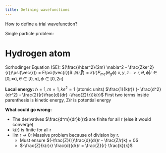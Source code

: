 ```yaml
---
title: Defining wavefunctions
---
```

How to define a trial wavefunction?

Single particle problem:
# Hydrogen atom
Scrhodinger Equation (SE):
$(\frac{\hbar^2}{2m} \nabla^2 - \frac{Zke^2}{r})\psi(\vec{r}) = E\psi(\vec{r})$
$\psi(\vec{r}) = k(r)P_{me}(\theta_g \phi)$
$x,y,z -> r, \theta, \phi | r \in [0, \infty), \theta \in[0, \pi], \phi \in [0, 2\pi]$

**Local energy:**
$\hbar = 1, m = 1, ke^2 = 1$
(atomic units)
$\frac{1}{k(r)} (- \frac{d^2}{dr^2} - \frac{2}{r}\frac{d}{dr} -\frac{Z}{r})k(r)$
First two terms inside parenthesis is kinetic energy, Z/r is potential energy

**What could go wrong:**
- The derivatives $\frac{d^m}{dr}k(r)$ are finite for all r (else it would converge)
- k(r) is finite for all r
- lim r -> 0: Massive problem because of division by r.
	- Must ensure $(-\frac{Z}{r}\frac{d}{dr}r - \frac{Z/r}k) = 0$
	- $-\frac{Z}{k(r)r} \frac{d}{dr}r = \frac{Z}{r} \frac{k}{k}$